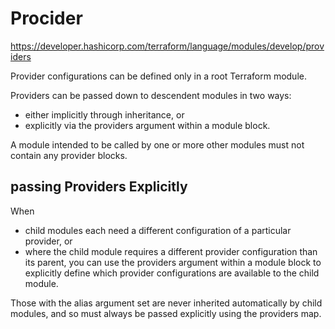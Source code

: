 # Procider

https://developer.hashicorp.com/terraform/language/modules/develop/providers

Provider configurations can be defined only in a root Terraform module.

Providers can be passed down to descendent modules in two ways:
- either implicitly through inheritance, or
- explicitly via the providers argument within a module block.

A module intended to be called by one or more other modules must not contain any provider blocks.

## passing Providers Explicitly
When
- child modules each need a different configuration of a particular provider, or
- where the child module requires a different provider configuration than its parent,
you can use the providers argument within a module block to explicitly define which provider configurations are available to the child module.

Those with the alias argument set are never inherited automatically by child modules, and so must always be passed explicitly using the providers map.
